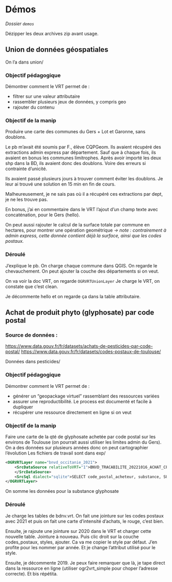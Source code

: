 # Démos

*Dossier `demos`*

Dézipper les deux archives zip avant usage.

## Union de données géospatiales
On l’a dans union/

### Objectif pédagogique
Démontrer comment le VRT permet de :

- filtrer sur une valeur attributaire
- rassembler plusieurs jeux de données, y compris geo
- rajouter du contenu

### Objectif de la manip
Produire une carte des communes du Gers + Lot et Garonne, sans doublons.

Le pb m’avait été soumis par F., élève CQPGeom. Ils avaient récupéré des extractions admin express par département. Sauf que à chaque fois, ils avaient en bonus les communes limitrophes. Après avoir importé les deux shp dans la BD, ils avaient donc des doublons. Voire des erreurs si contrainte d’unicité.

Ils avaient passé plusieurs jours à trouver comment éviter les doublons. Je leur ai trouvé une solution en 15 min en fin de cours.

Malheureusement, je ne sais pas où il a récupéré ces extractions par dept, je ne les trouve pas.

En bonus, j’ai en commentaire dans le VRT l’ajout d’un champ texte avec concaténation, pour le Gers (hello). 

On peut aussi rajouter le calcul de la surface totale par commune en hectares, pour montrer une opération geométrique 
_-> note : contrairement à admin express, cette donnée contient déjà la surface, ainsi que les codes postaux._

### Déroulé
J’explique le pb. On charge chaque commune dans QGIS. On regarde le chevauchement. On peut ajouter la couche des départements si on veut.

On va voir la doc VRT, on regarde `OGRVRTUnionLayer`
Je charge le VRT, on constate que c’est clean.

Je décommente hello et on regarde ça dans la table attributaire.



## Achat de produit phyto (glyphosate) par code postal
### Source de données : 
https://www.data.gouv.fr/fr/datasets/achats-de-pesticides-par-code-postal/
https://www.data.gouv.fr/fr/datasets/codes-postaux-de-toulouse/

Données dans pesticides/

### Objectif pédagogique

Démontrer comment le VRT permet de :

- générer un “geopackage virtuel” rassemblant des ressources variées
- assurer une reproductibilité. Le process est documenté et facile à dupliquer
- récupérer une ressource directement en ligne si on veut

### Objectif de la manip
Faire une carte de la qté de glyphosate achetée par code postal sur les environs de Toulouse (on pourrait aussi utiliser les limites admin du Gers). On a des données sur plusieurs années donc on peut cartographier l’évolution
Les fichiers de travail sont dans exp/
```xml
<OGRVRTLayer name="bnvd_occitanie_2021">
    <SrcDataSource relativeToVRT="1">BNVD_TRACABILITE_20221016_ACHAT_CP_SUBSTANCE_OCCITANIE_2021.csv
    </SrcDataSource>
    <SrcSql dialect="sqlite">SELECT code_postal_acheteur, substance, SUM(CAST(quantite_substance as decimal)) AS qte FROM (SELECT * FROM BNVD_TRACABILITE_20221016_ACHAT_CP_SUBSTANCE_OCCITANIE_2021 WHERE substance='glyphosate') GROUP BY code_postal_acheteu</SrcSql>
</OGRVRTLayer>
```
On somme les données pour la substance glyphosate

### Déroulé

Je charge les tables de bdnv.vrt. On fait une jointure sur les codes postaux avec 2021 et puis on fait une carte d’intensité d’achats, le rouge, c’est bien. 

Ensuite, je rajoute une jointure sur 2020 dans le VRT et charger cette nouvelle table. Jointure à nouveau. Puis clic droit sur la couche codes_postaux, styles, ajouter. Ca va me copier le style par défaut. J’en profite pour les nommer par année. Et je change l’attribut utilisé pour le style.

Ensuite, je décommente 2019. Je peux faire remarquer que là, je tape direct dans la ressource en ligne (utiliser ogr2vrt_simple pour choper l’adresse correcte). Et bis répétita.
